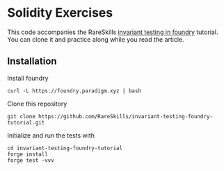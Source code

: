 # Solidity Exercises

This code accompanies the RareSkills [invariant testing in foundry](https://www.rareskills.io/post/invariant-testing-solidity) tutorial. You can clone it and practice along while you read the article.

## Installation

Install foundry

```
curl -L https://foundry.paradigm.xyz | bash
```

Clone this repository

```
git clone https://github.com/RareSkills/invariant-testing-foundry-tutorial.git
```

Initialize and run the tests with

```
cd invariant-testing-foundry-tutorial
forge install
forge test -vvv
```
